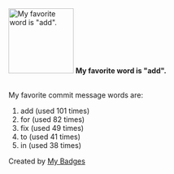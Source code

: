 <img src="https://my-badges.github.io/my-badges/favorite-word.png" alt="My favorite word is &quot;add&quot;." title="My favorite word is &quot;add&quot;." width="128">
<strong>My favorite word is &quot;add&quot;.</strong>
<br><br>

My favorite commit message words are:

1. add (used 101 times)
2. for (used 82 times)
3. fix (used 49 times)
4. to (used 41 times)
5. in (used 38 times)


Created by <a href="https://github.com/my-badges/my-badges">My Badges</a>